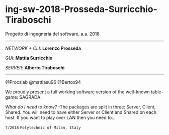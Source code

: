 # ing-sw-2018-Prosseda-Surricchio-Tiraboschi
Progetto di ingegneria del software, a.a. 2018

********************************************************

_NETWORK + CLI_: **Lorenzo Prosseda** 

_GUI_: **Mattia Surricchio** 

_SERVER_: **Alberto Tiraboschi** 

********************************************************
@Procsiab
@mattiasu96
@Bertox94

We proudly present a full working software version of the well-known table-game: SAGRADA.

_What do I need to know?_ -The packages are split in three: Server, Client, Shared. You will need to have either Server or Client and Shared on each host. If you want to play over LAN then you need to...



`7/2018`
`Polytechnic of Milan, Italy`